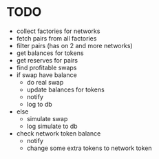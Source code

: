 # TODO

- collect factories for networks
- fetch pairs from all factories
- filter pairs (has on 2 and more networks)
- get balances for tokens
- get reserves for pairs
- find profitable swaps
- if swap have balance 
  - do real swap
  - update balances for tokens
  - notify
  - log to db
- else
  - simulate swap
  - log simulate to db
- check network token balance 
  - notify
  - change some extra tokens to network token
